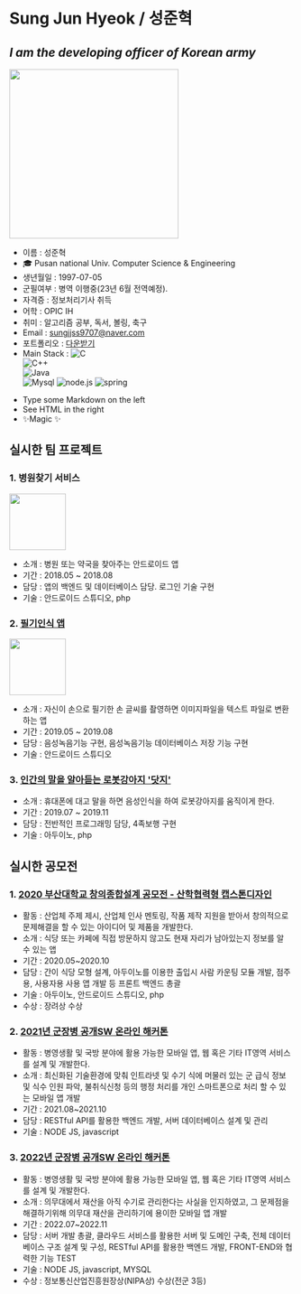 # Sung Jun Hyeok / 성준혁
## _I am the developing officer of Korean army_

<img width="300" height="300" src="https://user-images.githubusercontent.com/45208189/158298616-1aa08c48-3c81-416f-9151-3196ac0ac4ac.jpg"/>

* 이름 : 성준혁
* 🎓 Pusan national Univ. Computer Science & Engineering  
* 생년월일 : 1997-07-05  
* 군필여부 : 병역 이행중(23년 6월 전역예정).  
* 자격증 : 정보처리기사 취득  
* 어학 : OPIC IH    
* 취미 : 알고리즘 공부, 독서, 볼링, 축구  
* Email : sungjjss9707@naver.com
* 포트폴리오 : [다운받기](https://github.com/sungjjss9707/sungjjss9707/blob/main/%ED%8F%AC%ED%8A%B8%ED%8F%B4%EB%A6%AC%EC%98%A4.pdf)     
* Main Stack :
![C](https://img.shields.io/badge/c-%2300599C.svg?style=for-the-badge&logo=c&logoColor=white)   
![C++](https://img.shields.io/badge/c++-%2391299C.svg?style=for-the-badge&logo=c%2B%2B&logoColor=white)  
![Java](https://img.shields.io/badge/java-%23ED8B00.svg?style=for-the-badge&logo=java&logoColor=white)  
![Mysql](https://img.shields.io/badge/mysql-4479A1?style=for-the-badge&logo=mysql&logoColor=white)
![node.js](https://img.shields.io/badge/node.js-339933?style=for-the-badge&logo=Node.js&logoColor=white)
![spring](https://img.shields.io/badge/spring-6DB33F?style=for-the-badge&logo=spring&logoColor=white)
- Type some Markdown on the left
- See HTML in the right
- ✨Magic ✨  

  
  
   
   
## 실시한 팀 프로젝트
### 1. 병원찾기 서비스   
<img wwidth="100" height="100" src="https://user-images.githubusercontent.com/45208189/158307254-76d2bee2-6d1c-4f6c-9b4a-4e16891604f0.png"/>

*   소개 : 병원 또는 약국을 찾아주는 안드로이드 앱    
*   기간 : 2018.05 ~ 2018.08   
*   담당 : 앱의 백엔드 및 데이터베이스 담당. 로그인 기술 구현   
*   기술 : 안드로이드 스튜디오, php   


### 2. [필기인식 앱](https://github.com/pnu-002-team03)   
<img wwidth="100" height="100" src="https://user-images.githubusercontent.com/45208189/158312771-36d078fa-049a-4181-95a9-e1b21ade6394.png"/>

* 소개 : 자신이 손으로 필기한 손 글씨를 촬영하면 이미지파일을 텍스트 파일로 변환하는 앱   
* 기간 : 2019.05 ~ 2019.08   
* 담당 : 음성녹음기능 구현, 음성녹음기능 데이터베이스 저장 기능 구현   
* 기술 : 안드로이드 스튜디오  


### 3. [인간의 말을 알아듣는 로봇강아지 '닷지'](https://github.com/sungjjss9707/ROBOT_PET)   

* 소개 : 휴대폰에 대고 말을 하면 음성인식을 하여 로봇강아지를 움직이게 한다.   
* 기간 : 2019.07 ~ 2019.11   
* 담당 : 전반적인 프로그래밍 담당, 4족보행 구현   
* 기술 : 아두이노, php  

## 실시한 공모전

### 1. [2020 부산대학교 창의종합설계 공모전 - 산학협력형 캡스톤디자인](https://github.com/sungjjss9707/Jean)     
* 활동 : 산업체 주제 제시, 산업체 인사 멘토링, 작품 제작 지원을 받아서 창의적으로 문제해결을 할 수 있는 아이디어 및 제품을 개발한다.   
* 소개 : 식당 또는 카페에 직접 방문하지 않고도 현재 자리가 남아있는지 정보를 알 수 있는 앱   
* 기간 : 2020.05~2020.10   
* 담당 : 간이 식당 모형 설계, 아두이노를 이용한 출입시 사람 카운팅 모듈 개발, 점주용, 사용자용 사용 앱 개발 등 프론트 백엔드 총괄   
* 기술 : 아두이노, 안드로이드 스튜디오, php  
* 수상 : 장려상 수상   

### 2. [2021년 군장병 공개SW 온라인 해커톤](https://github.com/sungjjss9707/APP_AI_MMIS_teamMMIS)     
* 활동 : 병영생활 및 국방 분야에 활용 가능한 모바일 앱, 웹 혹은 기타 IT영역 서비스를 설계 및 개발한다.    
* 소개 : 최신화된 기술환경에 맞춰 인트라넷 및 수기 식에 머물러 있는 군 급식 정보 및 식수 인원 파악, 불취식신청 등의 행정 처리를 개인 스마트폰으로 처리 할 수 있는 모바일 앱 개발   
* 기간 : 2021.08~2021.10   
* 담당 : RESTful API를 활용한 백엔드 개발, 서버 데이터베이스 설계 및 관리   
* 기술 : NODE JS, javascript  

### 3. [2022년 군장병 공개SW 온라인 해커톤](https://github.com/sungjjss9707/APP_Seusuro_AutoMedic)     
* 활동 : 병영생활 및 국방 분야에 활용 가능한 모바일 앱, 웹 혹은 기타 IT영역 서비스를 설계 및 개발한다.    
* 소개 : 의무대에서 재산을 아직 수기로 관리한다는 사실을 인지하였고, 그 문제점을 해결하기위해 의무대 재산을 관리하기에 용이한 모바일 앱 개발   
* 기간 : 2022.07~2022.11   
* 담당 : 서버 개발 총괄, 클라우드 서비스를 활용한 서버 및 도메인 구축, 전체 데이터베이스 구조 설계 및 구성, RESTful API를 활용한 백엔드 개발, FRONT-END와 협력한 기능 TEST   
* 기술 : NODE JS, javascript, MYSQL
* 수상 : 정보통신산업진흥원장상(NIPA상) 수상(전군 3등)

